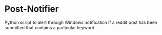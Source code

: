 # Post-Notifier
Python script to alert through Windows notification if a reddit post has been submitted that contains a particular keyword.
